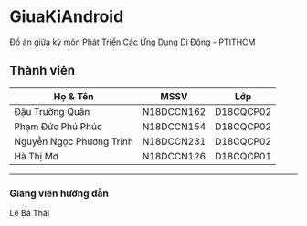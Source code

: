 # GiuaKiAndroid
Đồ án giữa kỳ môn Phát Triển Các Ứng Dụng Di Động - PTITHCM
## Thành viên
| Họ & Tên  | MSSV| Lớp|
| ------------- | ------------- |----------|
| Đậu Trường Quân           |N18DCCN162  |D18CQCP02|
| Phạm Đức Phú Phúc          |N18DCCN154  |D18CQCP02|
| Nguyễn Ngọc Phương Trinh    | N18DCCN231  |D18CQCP02|
| Hà Thị Mơ           |N18DCCN126  |D18CQCP01|
-----------------------------------------------
### Giảng viên hướng dẫn
Lê Bá Thái
